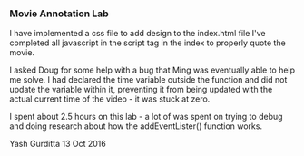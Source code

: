 ### Movie Annotation Lab

I have implemented a css file to add design to the index.html file
I've completed all javascript in the script tag in the index to properly
quote the movie.

I asked Doug for some help with a bug that Ming was eventually able to 
help me solve. I had declared the time variable outside the function and
did not update the variable within it, preventing it from being updated
with the actual current time of the video - it was stuck at zero.

I spent about 2.5 hours on this lab - a lot of was spent on trying to debug
and doing research about how the addEventLister() function works. 

Yash Gurditta
13 Oct 2016
